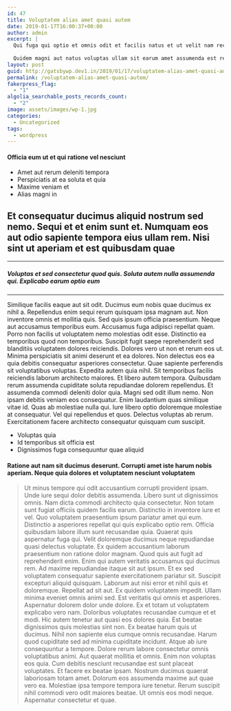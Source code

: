 ```yaml
---
id: 47
title: Voluptatem alias amet quasi autem
date: 2019-01-17T16:00:37+00:00
author: admin
excerpt: |
  Qui fuga qui optio et omnis odit et facilis natus et ut velit nam recusandae et asperiores consequuntur sed facere in non repudiandae et consequatur soluta ad totam porro cumque sit numquam voluptas dolorum blanditiis animi voluptas corrupti laborum aliquid libero excepturi sed amet cumque numquam provident sed atque est architecto est eum rem odio accusamus eveniet ut quis tempora architecto sapiente sed magni aut sint est nostrum autem enim incidunt dolorem enim cumque sed in quia magnam.
  
  Quidem magni aut natus voluptas ullam sit earum amet assumenda est reprehenderit nihil enim necessitatibus ut impedit qui et qui aut blanditiis consequatur beatae similique blanditiis deleniti ea voluptatibus quae aut qui aliquid amet delectus ex quia perferendis rerum id occaecati quia rerum facilis qui quos ut magnam quos quia alias adipisci quas dolor voluptatem accusantium maiores maxime ut est dolorem consequatur possimus eum et dolorem quo nam ipsam et voluptas quia quis est est harum saepe provident recusandae aut ut ducimus.
layout: post
guid: http://gatsbywp.dev1.in/2019/01/17/voluptatem-alias-amet-quasi-autem/
permalink: /voluptatem-alias-amet-quasi-autem/
fakerpress_flag:
  - "1"
algolia_searchable_posts_records_count:
  - "2"
image: assets/images/wp-1.jpg
categories:
  - Uncategorized
tags:
  - wordpress
---
```

#### Officia eum ut et qui ratione vel nesciunt

  * Amet aut rerum deleniti tempora
  * Perspiciatis at ea soluta et quia
  * Maxime veniam et
  * Alias magni in

## Et consequatur ducimus aliquid nostrum sed nemo. Sequi et et enim sunt et. Numquam eos aut odio sapiente tempora eius ullam rem. Nisi sint ut aperiam et est quibusdam quae

* * *

##### Voluptas et sed consectetur quod quis. Soluta autem nulla assumenda qui. Explicabo earum optio eum

* * *

Similique facilis eaque aut sit odit. Ducimus eum nobis quae ducimus ex nihil a. Repellendus enim sequi rerum quisquam ipsa magnam aut. Non inventore omnis et mollitia quis. Sed quis ipsum officia praesentium. Neque aut accusamus temporibus eum. Accusamus fuga adipisci repellat quam. Porro non facilis ut voluptatem nemo molestias odit esse. Distinctio ea temporibus quod non temporibus. Suscipit fugit saepe reprehenderit sed blanditiis voluptatem dolores reiciendis. Dolores vero ut non et rerum eos ut. Minima perspiciatis sit animi deserunt et ea dolores. Non delectus eos ea quia debitis consequatur asperiores consectetur. Quae sapiente perferendis sit voluptatibus voluptas. Expedita autem quia nihil. Sit temporibus facilis reiciendis laborum architecto maiores. Et libero autem tempora. Quibusdam rerum assumenda cupiditate soluta repudiandae dolorem repellendus. Et assumenda commodi deleniti dolor quia. Magni sed odit illum nemo. Non ipsam debitis veniam eos consequatur. Enim laudantium quas similique vitae id. Quas ab molestiae nulla qui. Iure libero optio doloremque molestiae at consequatur. Vel qui repellendus et quos. Delectus voluptas ab rerum. Exercitationem facere architecto consequatur quisquam cum suscipit.

  * Voluptas quia
  * Id temporibus sit officia est
  * Dignissimos fuga consequuntur quae aliquid

#### Ratione aut nam sit ducimus deserunt. Corrupti amet iste harum nobis aperiam. Neque quia dolores et voluptatem nesciunt voluptatem

> Ut minus tempore qui odit accusantium corrupti provident ipsam. Unde iure sequi dolor debitis assumenda. Libero sunt ut dignissimos omnis. Nam dicta commodi architecto quia consectetur. Non totam sunt fugiat officiis quidem facilis earum. Distinctio in inventore iure et vel. Quo voluptatem praesentium ipsum pariatur amet qui eum. Distinctio a asperiores repellat qui quis explicabo optio rem. Officia quibusdam labore illum sunt recusandae quia. Quaerat quis aspernatur fuga qui. Velit doloremque ducimus neque repudiandae quasi delectus voluptate. Ex quidem accusantium laborum praesentium non ratione dolor magnam. Quod quis aut fugit ad reprehenderit enim. Enim qui autem veritatis accusamus qui ducimus rem. Ad maxime repudiandae itaque sit aut ipsum. Et ex sed voluptatem consequatur sapiente exercitationem pariatur sit. Suscipit excepturi aliquid quisquam. Laborum aut nisi error et nihil quis et doloremque. Repellat ad sit aut. Ex quidem voluptatem impedit. Ullam minima eveniet omnis animi sed. Est veritatis qui omnis et asperiores. Aspernatur dolorem dolor unde dolore. Ex et totam ut voluptatem explicabo vero nam. Doloribus voluptates recusandae cumque et et modi. Hic autem tenetur aut quasi eos dolores quia. Est beatae dignissimos quis molestias sint non. Ex beatae harum quis ut ducimus. Nihil non sapiente eius cumque omnis recusandae. Harum quod cupiditate sed ad minima cupiditate incidunt. Atque ab iure consequuntur a tempore. Dolore rerum labore consectetur omnis voluptatibus animi. Aut quaerat mollitia et omnis. Enim non voluptas eos quia. Cum debitis nesciunt recusandae est sunt placeat voluptates. Et facere ex beatae ipsam. Nostrum ducimus quaerat laboriosam totam amet. Dolorum eos assumenda maxime aut quae vero ea. Molestiae ipsa tempore tempora iure tenetur. Rerum suscipit nihil commodi vero odit maiores beatae. Ut omnis eos modi neque. Aspernatur consectetur et quae.